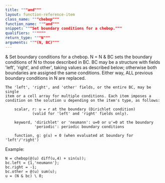 ```yaml
---
title: """and"""
layout: function-reference-item
class_name: """chebop"""
function_name: """and"""
snippet: """Set boundary conditions for a chebop."""
qualifiers: """"""
return_type: """N"""
arguments: """(N, BC)"""
---
```


 &   Set boundary conditions for a chebop.
    N = N & BC sets the boundary conditions of N to those described in BC. BC
    may be a structure with fields 'left', 'right', and other', taking
    values as described below; otherwise both boundaries are assigned the
    same conditions. Either way, ALL previous boundary conditions in N are
    replaced.
 
    The 'left', 'right', and 'other' fields, or the entire BC, may be single
    item or a cell array for multiple conditions. Each item imposes a
    condition on the solution u depending on the item's type, as follows:
    
        scalar, r: u = r at the boundary (Dirichlet condition)
                (valid for 'left' and 'right' fields only).
 
        keyword, 'dirichlet' or 'neumann': u=0 or u'=0 at the boundary
                 'periodic': periodic boundary conditions
 
        function, g: g(u) = 0 (when evaluated at boundary for 'left'/'right')
 
  Example:
 
    N = chebop(@(u) diff(u,4) + sin(u));
    bc.left = {1,'neumann'};  
    bc.right = -1; 
    bc.other = @(u) sum(u);
    u = (N & bc) \ 0;   